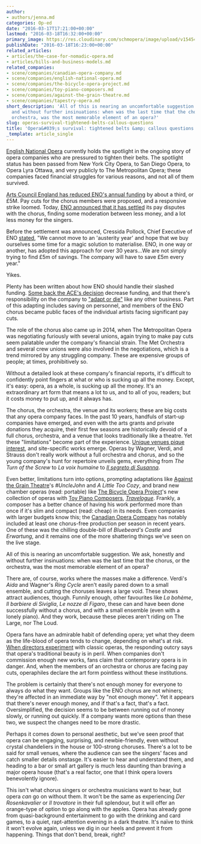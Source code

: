 ```yaml
---
author:
- authors/jenna.md
categories: Op-ed
date: "2016-03-17T17:21:00+00:00"
lastmod: "2016-03-18T16:32:00+00:00"
primary_image: https://res.cloudinary.com/schmopera/image/upload/v1545409169/media/webhook-uploads/1458317032217/2016-03-18---Growth.jpg.jpg
publishDate: "2016-03-18T16:23:00+00:00"
related_articles:
- articles/the-case-for-nomadic-opera.md
- articles/bills-and-business-models.md
related_companies:
- scene/companies/canadian-opera-company.md
- scene/companies/english-national-opera.md
- scene/companies/the-bicycle-opera-project.md
- scene/companies/toy-piano-composers.md
- scene/companies/against-the-grain-theatre.md
- scene/companies/tapestry-opera.md
short_description: 'All of this is nearing an uncomfortable suggestion. We ask, honestly
  and without further insinuations: when was the last time that the chorus, or the
  orchestra, was the most memorable element of an opera?'
slug: operas-survival-tightened-belts-callous-questions
title: 'Opera&#039;s survival: tightened belts &amp; callous questions'
_template: article_single
---
```


[English National Opera](http://www.theguardian.com/commentisfree/2016/feb/16/english-national-opera-eno-cultural-treasure-value-for-money) currently holds the spotlight in the ongoing story of opera companies who are pressured to tighten their belts. The spotlight status has been passed from New York City Opera, to San Diego Opera, to Opera Lyra Ottawa, and very publicly to The Metropolitan Opera; these companies faced financial struggles for various reasons, and not all of them survived.

[Arts Council England has reduced ENO's annual funding](http://www.artscouncil.org.uk/media/uploads/Analysis_of_Opera_and_Ballet.pdf) by about a third, or £5M. Pay cuts for the chorus members were proposed, and a responsive strike loomed. Today, [ENO announced that it has settled](http://www.bbc.co.uk/news/entertainment-arts-35841968) its pay disputes with the chorus, finding some moderation between less money, and a lot less money for the singers.

Before the settlement was announced, Cressida Pollock, Chief Executive of ENO [stated](https://www.eno.org/news/further-update-on-eno/), "We cannot move to an 'austerity year' and hope that we buy ourselves some time for a magic solution to materialise. ENO, in one way or another, has adopted this approach for over 30 years...We are not simply trying to find £5m of savings. The company will have to save £5m every year."

Yikes. 

Plenty has been written about how ENO should handle their slashed funding. [Some back the ACE's decision](http://www.spectator.co.uk/2016/02/eno-must-go/) decrease funding, and that there's responsibility on the company to ["adapt or die"](http://www.theguardian.com/commentisfree/2016/feb/16/english-national-opera-eno-cultural-treasure-value-for-money) like any other business. Part of this adapting includes saving on personnel, and members of the ENO chorus became public faces of the individual artists facing significant pay cuts.

The role of the chorus also came up in 2014, when The Metropolitan Opera was negotiating furiously with several unions, again trying to make pay cuts seem palatable under the company's financial strain. The Met Orchestra and several crew unions were also involved in the negotiations, which is a trend mirrored by any struggling company. These are expensive groups of people; at times, prohibitively so.

Without a detailed look at these company's financial reports, it's difficult to confidently point fingers at what or who is sucking up all the money. Except, it's easy: opera, as a whole, is sucking up all the money. It's an extraordinary art form that means a lot to us, and to all of you, readers; but it costs money to put up, and it always has. 

The chorus, the orchestra, the venue and its workers; these are big costs that any opera company faces. In the past 10 years, handfuls of start-up companies have emerged, and even with the arts grants and private donations they acquire, their first few seasons are historically devoid of a full chorus, orchestra, and a venue that looks traditionally like a theatre. Yet these "limitations" become part of the experience. [Unique venues pique interest](/the-case-for-nomadic-opera/), and site-specific works emerge. Operas by Wagner, Verdi, and Strauss don't really work without a full orchestra and chorus, and so the young company's hunt for repertoire unveils gems, everything from *The Turn of the Screw* to *La voix humaine* to [*Il segreto di Susanna*](/in-review-modern-family-opera/). 

Even better, limitations turn into options, prompting adaptations like [Against the Grain Theatre](/scene/companies/against-the-grain-theatre/)'s *#UncleJohn* and *A Little Too Cozy*, and brand new chamber operas (read: portable) like [The Bicycle Opera Project](/scene/companies/the-bicycle-opera-project/)'s new collection of operas with [Toy Piano Composers](/scene/companies/toy-piano-composers/), [*Travelogue*](/new-teams-new-operas-bicycle-opera-toy-piano-composers/). Frankly, a composer has a better chance of having his work performed more than once if it's slim and compact (read: cheap) in its needs. Even companies with larger budgets know this; the [Canadian Opera Company](/scene/companies/canadian-opera-company/) has notably included at least one chorus-free production per season in recent years. One of these was the chilling double-bill of *Bluebeard's Castle* and *Erwartung*, and it remains one of the more shattering things we've seen on the live stage.

All of this is nearing an uncomfortable suggestion. We ask, honestly and without further insinuations: when was the last time that the chorus, or the orchestra, was the most memorable element of an opera?

There are, of course, works where the masses make a difference. Verdi's *Aida* and Wagner's *Ring Cycle* aren't easily pared down to a small ensemble, and cutting the choruses leaves a large void. These shows attract audiences, though. Funnily enough, other favourites like *La bohème*, *Il barbiere di Siviglia*, *Le nozze di Figaro*, these can and have been done successfully without a chorus, and with a small ensemble (even with a lonely piano). And they work, because these pieces aren't riding on The Large, nor The Loud.

Opera fans have an admirable habit of defending opera; yet what they deem as the life-blood of opera tends to change, depending on what's at risk. [When directors experiment](/panel-regietheater/) with classic operas, the responding outcry says that opera's traditional beauty is in peril. When companies don't commission enough new works, fans claim that contemporary opera is in danger. And, when the members of an orchestra or chorus are facing pay cuts, operaphiles declare the art form pointless without these institutions.

The problem is certainly that there's not enough money for everyone to always do what they want. Groups like the ENO chorus are not whiners; they're affected in an immediate way by "not enough money". Yet it appears that there's never enough money, and if that's a fact, that's a fact. Oversimplified, the decision seems to be between running out of money slowly, or running out quickly. If a company wants more options than these two, we suspect the changes need to be more drastic.

Perhaps it comes down to personal aesthetic, but we've seen proof that opera can be engaging, surprising, and newbie-friendly, even without crystal chandeliers in the house or 100-strong choruses. There's a lot to be said for small venues, where the audience can see the singers' faces and catch smaller details onstasge. It's easier to hear and understand them, and heading to a bar or small art gallery is much less daunting than braving a major opera house (that's a real factor, one that I think opera lovers benevolently ignore).

This isn't what chorus singers or orchestra musicians want to hear, but opera *can* go on without them. It won't be the same as experiencing *Der Rosenkavalier* or *Il trovatore* in their full splendour, but it will offer an orange-type of option to go along with the apples. Opera has already gone from quasi-background entertainment to go with the drinking and card games, to a quiet, rapt-attention evening in a dark theatre. It's naïve to think it won't evolve again, unless we dig in our heels and prevent it from happening. Things that don't bend, break, right?
